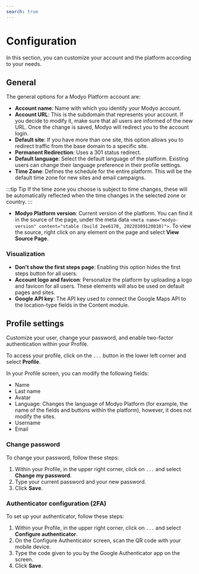 ```yaml
---
search: true
---
```


# Configuration

In this section, you can customize your account and the platform according to your needs.

## General

The general options for a Modyo Platform account are:

- **Account name**: Name with which you identify your Modyo account.
- **Account URL**: This is the subdomain that represents your account. If you decide to modify it, make sure that all users are informed of the new URL. Once the change is saved, Modyo will redirect you to the account login.
- **Default site**: If you have more than one site, this option allows you to redirect traffic from the base domain to a specific site.
- **Permanent Redirection**: Uses a 301 status redirect.
- **Default language**: Select the default language of the platform. Existing users can change their language preference in their profile settings.
- **Time Zone**: Defines the schedule for the entire platform. This will be the default time zone for new sites and email campaigns.

:::tip Tip
If the time zone you choose is subject to time changes, these will be automatically reflected when the time changes in the selected zone or country.
:::

- **Modyo Platform version**: Current version of the platform. You can find it in the source of the page, under the meta data `<meta name="modyo-version" content="stable (build 2ee6170, 20220309120810)">`. To view the source, right click on any element on the page and select **View Source Page**.

### Visualization

- **Don't show the first steps page**: Enabling this option hides the first steps button for all users.
- **Account logo and favicon**: Personalize the platform by uploading a logo and favicon for all users. These elements will also be used on default pages and sites.
- **Google API key**: The API key used to connect the Google Maps API to the location-type fields in the Content module.

## Profile settings

Customize your user, change your password, and enable two-factor authentication within your Profile.

To access your profile, click on the `...` button in the lower left corner and select **Profile**.

In your Profile screen, you can modify the following fields:
  - Name
  - Last name
  - Avatar
  - Language: Changes the language of Modyo Platform (for example, the name of the fields and buttons within the platform), however, it does not modify the sites.
  - Username
  - Email

### Change password

To change your password, follow these steps:

1. Within your Profile, in the upper right corner, click on `...` and select **Change my password**.
1. Type your current password and your new password.
1. Click **Save**.

### Authenticator configuration (2FA)

To set up your authenticator, follow these steps:

1. Within your Profile, in the upper right corner, click on `...` and select **Configure authenticator**.
1. On the Configure Authenticator screen, scan the QR code with your mobile device.
1. Type the code given to you by the Google Authenticator app on the screen.
1. Click **Save**.